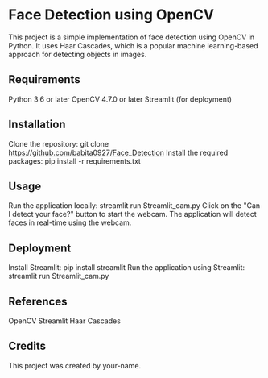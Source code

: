 # Face Detection using OpenCV
This project is a simple implementation of face detection using OpenCV in Python. It uses Haar Cascades, which is a popular machine learning-based approach for detecting objects in images.

## Requirements
Python 3.6 or later
OpenCV 4.7.0 or later
Streamlit (for deployment)
## Installation
Clone the repository: git clone https://github.com/babita0927/Face_Detection
Install the required packages: pip install -r requirements.txt
## Usage
Run the application locally: streamlit run Streamlit_cam.py
Click on the "Can I detect your face?" button to start the webcam.
The application will detect faces in real-time using the webcam.
## Deployment
Install Streamlit: pip install streamlit
Run the application using Streamlit: streamlit run Streamlit_cam.py
## References
OpenCV
Streamlit
Haar Cascades
## Credits
This project was created by your-name.

